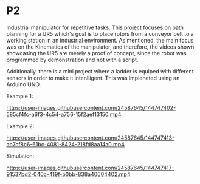 # P2
Industrial manipulator for repetitive tasks. This project focuses on path 
planning for a UR5 which's goal is to place rotors from a conveyor belt to 
a working station in an industrial environment. As mentioned, the main focus was on the Kinematics 
of the manipulator, and therefore, the videos shown showcasing the UR5 are merely a proof of concept, since the 
robot was programmed by demonstration and not with a script. 


Additionally, there is a mini project where a ladder is equiped with different sensors in order to make it intenlligent. 
This was impleneted using an Arduino UNO.

Example 1: 

https://user-images.githubusercontent.com/24587645/144747402-585cf4fc-a6f3-4c54-a756-15f2aef13150.mp4

Example 2: 

https://user-images.githubusercontent.com/24587645/144747413-ab7cf8c6-61bc-4081-8424-218fd8aa14a0.mp4

Simulation: 

https://user-images.githubusercontent.com/24587645/144747417-91537bd2-040c-419f-b0bb-838a40604402.mp4

